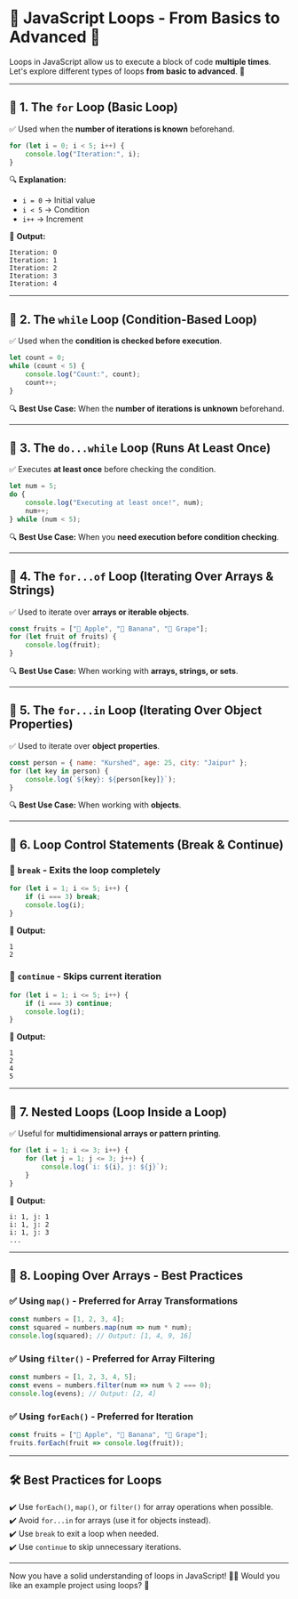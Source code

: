 # 📌 JavaScript Loops - From Basics to Advanced 🚀

Loops in JavaScript allow us to execute a block of code **multiple times**. Let's explore different types of loops **from basic to advanced**. 🔄

---

## 🔹 **1. The `for` Loop (Basic Loop)**

✅ Used when the **number of iterations is known** beforehand.

```js
for (let i = 0; i < 5; i++) {
    console.log("Iteration:", i);
}
```

🔍 **Explanation:**
- `i = 0` → Initial value
- `i < 5` → Condition
- `i++` → Increment

📌 **Output:**
```
Iteration: 0
Iteration: 1
Iteration: 2
Iteration: 3
Iteration: 4
```

---

## 🔹 **2. The `while` Loop (Condition-Based Loop)**

✅ Used when the **condition is checked before execution**.

```js
let count = 0;
while (count < 5) {
    console.log("Count:", count);
    count++;
}
```

🔍 **Best Use Case:** When the **number of iterations is unknown** beforehand.

---

## 🔹 **3. The `do...while` Loop (Runs At Least Once)**

✅ Executes **at least once** before checking the condition.

```js
let num = 5;
do {
    console.log("Executing at least once!", num);
    num++;
} while (num < 5);
```

🔍 **Best Use Case:** When you **need execution before condition checking**.

---

## 🔹 **4. The `for...of` Loop (Iterating Over Arrays & Strings)**

✅ Used to iterate over **arrays or iterable objects**.

```js
const fruits = ["🍎 Apple", "🍌 Banana", "🍇 Grape"];
for (let fruit of fruits) {
    console.log(fruit);
}
```

🔍 **Best Use Case:** When working with **arrays, strings, or sets**.

---

## 🔹 **5. The `for...in` Loop (Iterating Over Object Properties)**

✅ Used to iterate over **object properties**.

```js
const person = { name: "Kurshed", age: 25, city: "Jaipur" };
for (let key in person) {
    console.log(`${key}: ${person[key]}`);
}
```

🔍 **Best Use Case:** When working with **objects**.

---

## 🔹 **6. Loop Control Statements (Break & Continue)**

### **📌 `break` - Exits the loop completely**
```js
for (let i = 1; i <= 5; i++) {
    if (i === 3) break;
    console.log(i);
}
```
📌 **Output:**
```
1
2
```

### **📌 `continue` - Skips current iteration**
```js
for (let i = 1; i <= 5; i++) {
    if (i === 3) continue;
    console.log(i);
}
```
📌 **Output:**
```
1
2
4
5
```

---

## 🔹 **7. Nested Loops (Loop Inside a Loop)**

✅ Useful for **multidimensional arrays or pattern printing**.

```js
for (let i = 1; i <= 3; i++) {
    for (let j = 1; j <= 3; j++) {
        console.log(`i: ${i}, j: ${j}`);
    }
}
```

📌 **Output:**
```
i: 1, j: 1
i: 1, j: 2
i: 1, j: 3
...
```

---

## 🔹 **8. Looping Over Arrays - Best Practices**

### ✅ **Using `map()` - Preferred for Array Transformations**
```js
const numbers = [1, 2, 3, 4];
const squared = numbers.map(num => num * num);
console.log(squared); // Output: [1, 4, 9, 16]
```

### ✅ **Using `filter()` - Preferred for Array Filtering**
```js
const numbers = [1, 2, 3, 4, 5];
const evens = numbers.filter(num => num % 2 === 0);
console.log(evens); // Output: [2, 4]
```

### ✅ **Using `forEach()` - Preferred for Iteration**
```js
const fruits = ["🍎 Apple", "🍌 Banana", "🍇 Grape"];
fruits.forEach(fruit => console.log(fruit));
```

---

## **🛠 Best Practices for Loops**

✔️ Use `forEach()`, `map()`, or `filter()` for array operations when possible.  
✔️ Avoid `for...in` for arrays (use it for objects instead).  
✔️ Use `break` to exit a loop when needed.  
✔️ Use `continue` to skip unnecessary iterations.  

---

Now you have a solid understanding of loops in JavaScript! 🔄🔥 Would you like an example project using loops? 🚀

